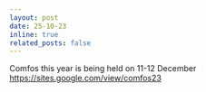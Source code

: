 ```yaml
---
layout: post
date: 25-10-23 
inline: true
related_posts: false
---
```


Comfos this year is being held on 11-12 December https://sites.google.com/view/comfos23 

